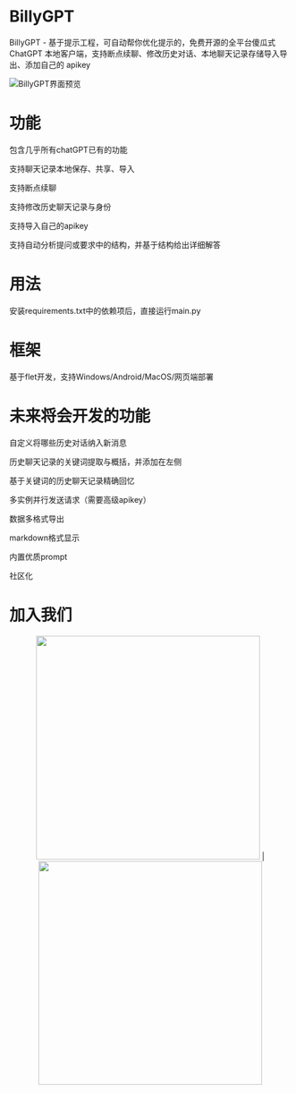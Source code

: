 # BillyGPT

BillyGPT - 基于提示工程，可自动帮你优化提示的，免费开源的全平台傻瓜式 ChatGPT 本地客户端，支持断点续聊、修改历史对话、本地聊天记录存储导入导出、添加自己的 apikey

![BillyGPT界面预览](https://github.com/createrX12/BillyGPT/blob/main/pic/function_preview.png?raw=true)

# 功能
包含几乎所有chatGPT已有的功能

支持聊天记录本地保存、共享、导入

支持断点续聊

支持修改历史聊天记录与身份

支持导入自己的apikey

支持自动分析提问或要求中的结构，并基于结构给出详细解答

# 用法
安装requirements.txt中的依赖项后，直接运行main.py

# 框架
基于flet开发，支持Windows/Android/MacOS/网页端部署

# 未来将会开发的功能
自定义将哪些历史对话纳入新消息

历史聊天记录的关键词提取与概括，并添加在左侧

基于关键词的历史聊天记录精确回忆

多实例并行发送请求（需要高级apikey）

数据多格式导出

markdown格式显示

内置优质prompt

社区化

# 加入我们
<div align=center>
<img src="https://github.com/createrX12/BillyGPT/blob/main/pic/join_us.jpg?raw=true" width="400"/> | <img src="https://github.com/createrX12/BillyGPT/blob/main/pic/join_us_qq.jpg?raw=true" width="400"/> 
</div>
